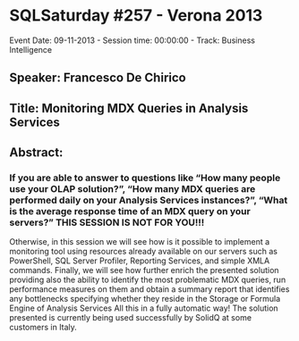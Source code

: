 # SQLSaturday #257 - Verona 2013
Event Date: 09-11-2013 - Session time: 00:00:00 - Track: Business Intelligence
## Speaker: Francesco De Chirico
## Title: Monitoring MDX Queries in Analysis Services
## Abstract:
### If you are able to answer to questions like “How many people use your OLAP solution?”, “How many MDX queries are performed daily on your Analysis Services instances?”, “What is the average response time of an MDX query on your servers?” THIS SESSION IS NOT FOR YOU!!!
Otherwise, in this session we will see how is it possible to implement a monitoring tool using resources already available on our servers such as PowerShell, SQL Server Profiler, Reporting Services, and simple XMLA commands.
Finally, we will see how further enrich the presented solution providing also the ability to identify the most problematic MDX queries, run performance measures on them and obtain a summary report that identifies any bottlenecks specifying whether they reside in the Storage or Formula Engine of Analysis Services 
All this in a fully automatic way!
The solution presented is currently being used successfully by SolidQ at some customers in Italy.

